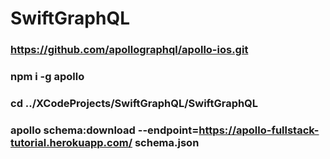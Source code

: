 # SwiftGraphQL


### https://github.com/apollographql/apollo-ios.git

### npm i -g apollo

### cd ../XCodeProjects/SwiftGraphQL/SwiftGraphQL

### apollo schema:download --endpoint=https://apollo-fullstack-tutorial.herokuapp.com/ schema.json

